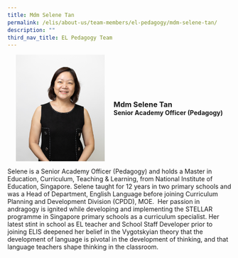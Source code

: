 ```yaml
---
title: Mdm Selene Tan
permalink: /elis/about-us/team-members/el-pedagogy/mdm-selene-tan/
description: ""
third_nav_title: EL Pedagogy Team
---
```

<div class="flex">
	<div class="imgCrop">
		<img src="/images/Team%20Members/Selene_Use%20for%20website.jpg" class="m-0"></div>
		<div class="flex-col">
		<h3 class="m-0"><strong>Mdm Selene Tan</strong></h3>
		<strong>Senior Academy Officer (Pedagogy)</strong>
	</div>
	</div>

<style>
	.m-0 {
		margin: 0 !important;
	}
	.flex {
		display: flex;
		justify-content: center;
		align-items: center; 
		gap: 20px;
	flex-wrap: wrap;
	}
.imgCrop {
    width: 200px !important;
    aspect-ratio: 5/6;
	overflow: hidden;
}
	.flex-col {
		display: flex;
		flex-direction: column;
	}
</style>
		 
Selene is a Senior Academy Officer (Pedagogy) and holds a Master in Education, Curriculum, Teaching &amp; Learning, from National Institute of Education, Singapore. Selene taught for 12 years in two primary schools and was a Head of Department, English Language before joining Curriculum Planning and Development Division (CPDD), MOE.&nbsp; Her passion in andragogy is ignited while developing and implementing the STELLAR programme in Singapore primary schools as a curriculum specialist. Her latest stint in school as EL teacher and School Staff Developer prior to joining ELIS deepened her belief in the Vygotskyian theory that the development of language is pivotal in the development of thinking, and that language teachers shape thinking in the classroom.